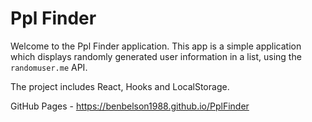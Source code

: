 # Ppl Finder

Welcome to the Ppl Finder application.
This app is a simple application which displays randomly generated user information in a list, using the `randomuser.me` API.

The project includes React, Hooks and LocalStorage.

GitHub Pages - https://benbelson1988.github.io/PplFinder
